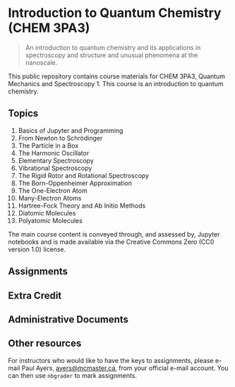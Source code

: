 # Introduction to Quantum Chemistry (CHEM 3PA3) 
> An introduction to quantum chemistry and its applications in spectroscopy and structure and unusual phenomena at the nanoscale.

This public repository contains course materials for CHEM 3PA3, Quantum Mechanics and Spectroscopy 1. This course is an introduction to quantum chemistry.

## Topics

1. Basics of Jupyter and Programming
1. From Newton to Schrödinger
2. The Particle in a Box
3. The Harmonic Oscillator
4. Elementary Spectroscopy
5. Vibrational Spectroscopy
6. The Rigid Rotor and Rotational Spectroscopy
7. The Born-Oppenheimer Approximation
8. The One-Electron Atom
9. Many-Electron Atoms
10. Hartree-Fock Theory and Ab Initio Methods
11. Diatomic Molecules
12. Polyatomic Molecules

The main course content is conveyed through, and assessed by, Jupyter notebooks and is made available via the Creative Commons Zero (CC0 version 1.0) license. 

## Assignments

## Extra Credit

## Administrative Documents

## Other resources

For instructors who would like to have the keys to assignments, please e-mail Paul Ayers, <ayers@mcmaster.ca>, from your official e-mail account. You can then use `nbgrader` to mark assignments. 
